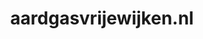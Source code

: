 ---
layout: post
title:  "aardgasvrijewijken.nl"
internal_url:  "/dutchgov/aardgasvrijewijken.nl.html"
subdomains_count: 2
all_subdomains_count: 2
urls_count: 2
ssl_rank: 0
http_rank: 70
url_link: /data/aardgasvrijewijken.nl/urls.txt
all_subdomains_link: /data/aardgasvrijewijken.nl/all_subdomains.txt
subdomains_link: /data/aardgasvrijewijken.nl/subdomains.txt
categories: dutchgov
---